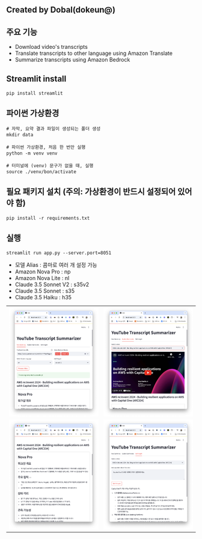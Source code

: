 ## Created by Dobal(dokeun@)

## 주요 기능
* Download video's transcripts
* Translate transcripts to other language using Amazon Translate
* Summarize transcripts using Amazon Bedrock

## Streamlit install
```shell
pip install streamlit
```

## 파이썬 가상환경
```shell
# 자막, 요약 결과 파일이 생성되는 폴더 생성
mkdir data

# 파이썬 가상환경, 처음 한 번만 실행
python -m venv venv

# 터미널에 (venv) 문구가 없을 때, 실행
source ./venv/bon/activate
```

## 필요 패키지 설치 (주의: 가상환경이 반드시 설정되어 있어야 함)
```shell
pip install -r requirements.txt
```

## 실행
```shell
streamlit run app.py --server.port=8051
```
* 모델 Alias : 콤마로 여러 개 설정 가능   
* Amazon Nova Pro : np  
* Amazon Nova Lite : nl
* Claude 3.5 Sonnet V2 : s35v2  
* Claude 3.5 Sonnet : s35  
* Claude 3.5 Haiku : h35

<table>
  <tr>
    <td><img src="images/Screenshot-1.png" alt="Image 1"></td>
    <td><img src="images/Screenshot-2.png" alt="Image 2"></td>
  </tr>
  <tr>
    <td><img src="images/Screenshot-3.png" alt="Image 3"></td>
    <td><img src="images/Screenshot-4.png" alt="Image 4"></td>
  </tr>
</table>

